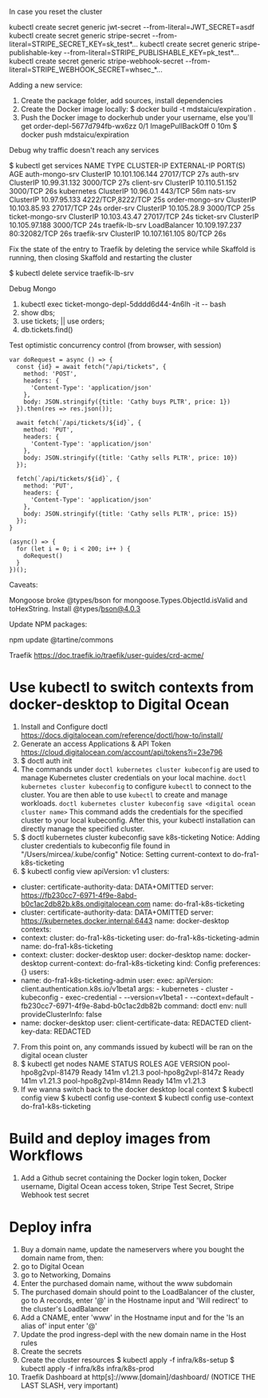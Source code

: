 In case you reset the cluster

kubectl create secret generic jwt-secret --from-literal=JWT_SECRET=asdf
kubectl create secret generic stripe-secret --from-literal=STRIPE_SECRET_KEY=sk_test*...
kubectl create secret generic stripe-publishable-key --from-literal=STRIPE_PUBLISHABLE_KEY=pk_test*...
kubectl create secret generic stripe-webhook-secret --from-literal=STRIPE_WEBHOOK_SECRET=whsec_*...

Adding a new service:

1. Create the package folder, add sources, install dependencies
2. Create the Docker image locally:
   $ docker build -t mdstaicu/expiration .
3. Push the Docker image to dockerhub under your username, else you'll get order-depl-5677d794fb-wx6zz 0/1 ImagePullBackOff 0 10m
   $ docker push mdstaicu/expiration

Debug why traffic doesn't reach any services

$ kubectl get services
NAME TYPE CLUSTER-IP EXTERNAL-IP PORT(S) AGE
auth-mongo-srv ClusterIP 10.101.106.144 <none> 27017/TCP 27s
auth-srv ClusterIP 10.99.31.132 <none> 3000/TCP 27s
client-srv ClusterIP 10.110.51.152 <none> 3000/TCP 26s
kubernetes ClusterIP 10.96.0.1 <none> 443/TCP 56m
nats-srv ClusterIP 10.97.95.133 <none> 4222/TCP,8222/TCP 25s
order-mongo-srv ClusterIP 10.103.85.93 <none> 27017/TCP 24s
order-srv ClusterIP 10.105.28.9 <none> 3000/TCP 25s
ticket-mongo-srv ClusterIP 10.103.43.47 <none> 27017/TCP 24s
ticket-srv ClusterIP 10.105.97.188 <none> 3000/TCP 24s
traefik-lb-srv LoadBalancer 10.109.197.237 <pending> 80:32082/TCP 26s
traefik-srv ClusterIP 10.107.161.105 <none> 80/TCP 26s

Fix the <pending> state of the entry to Traefik by deleting the service while Skaffold is running, then closing Skaffold and restarting the cluster

$ kubectl delete service traefik-lb-srv

Debug Mongo

1. kubectl exec ticket-mongo-depl-5dddd6d44-4n6lh -it -- bash
2. show dbs;
3. use tickets; || use orders;
4. db.tickets.find()

Test optimistic concurrency control (from browser, with session)

```
var doRequest = async () => {
  const {id} = await fetch("/api/tickets", {
    method: 'POST',
    headers: {
      'Content-Type': 'application/json'
    },
    body: JSON.stringify({title: 'Cathy buys PLTR', price: 1})
  }).then(res => res.json());

  await fetch(`/api/tickets/${id}`, {
    method: 'PUT',
    headers: {
      'Content-Type': 'application/json'
    },
    body: JSON.stringify({title: 'Cathy sells PLTR', price: 10})
  });

  fetch(`/api/tickets/${id}`, {
    method: 'PUT',
    headers: {
      'Content-Type': 'application/json'
    },
    body: JSON.stringify({title: 'Cathy sells PLTR', price: 15})
  });
}

(async() => {
  for (let i = 0; i < 200; i++ ) {
    doRequest()
  }
})();
```

Caveats:

Mongoose broke @types/bson for mongoose.Types.ObjectId.isValid and toHexString. Install @types/bson@4.0.3

Update NPM packages:

npm update @tartine/commons

Traefik https://doc.traefik.io/traefik/user-guides/crd-acme/

# Use kubectl to switch contexts from docker-desktop to Digital Ocean

1. Install and Configure doctl https://docs.digitalocean.com/reference/doctl/how-to/install/
2. Generate an access Applications & API Token https://cloud.digitalocean.com/account/api/tokens?i=23e796
3. $ doctl auth init
4. The commands under `doctl kubernetes cluster kubeconfig` are used to manage Kubernetes cluster credentials on your local machine. `doctl kubernetes cluster kubeconfig` to configure `kubectl` to connect to the cluster. You are then able to use `kubectl` to create and manage workloads. `doctl kubernetes cluster kubeconfig save <digital ocean cluster name>` This command adds the credentials for the specified cluster to your local kubeconfig. After this, your kubectl installation can directly manage the specified cluster.
5. $ doctl kubernetes cluster kubeconfig save k8s-ticketing
   Notice: Adding cluster credentials to kubeconfig file found in "/Users/mircea/.kube/config"
   Notice: Setting current-context to do-fra1-k8s-ticketing
6. $ kubectl config view
   apiVersion: v1
   clusters:

- cluster:
  certificate-authority-data: DATA+OMITTED
  server: https://fb230cc7-6971-4f9e-8abd-b0c1ac2db82b.k8s.ondigitalocean.com
  name: do-fra1-k8s-ticketing
- cluster:
  certificate-authority-data: DATA+OMITTED
  server: https://kubernetes.docker.internal:6443
  name: docker-desktop
  contexts:
- context:
  cluster: do-fra1-k8s-ticketing
  user: do-fra1-k8s-ticketing-admin
  name: do-fra1-k8s-ticketing
- context:
  cluster: docker-desktop
  user: docker-desktop
  name: docker-desktop
  current-context: do-fra1-k8s-ticketing
  kind: Config
  preferences: {}
  users:
- name: do-fra1-k8s-ticketing-admin
  user:
  exec:
  apiVersion: client.authentication.k8s.io/v1beta1
  args: - kubernetes - cluster - kubeconfig - exec-credential - --version=v1beta1 - --context=default - fb230cc7-6971-4f9e-8abd-b0c1ac2db82b
  command: doctl
  env: null
  provideClusterInfo: false
- name: docker-desktop
  user:
  client-certificate-data: REDACTED
  client-key-data: REDACTED

7. From this point on, any commands issued by kubectl will be ran on the digital ocean cluster
8. $ kubectl get nodes
   NAME STATUS ROLES AGE VERSION
   pool-hpo8g2vpl-81479 Ready <none> 141m v1.21.3
   pool-hpo8g2vpl-8147z Ready <none> 141m v1.21.3
   pool-hpo8g2vpl-814mn Ready <none> 141m v1.21.3
9. If we wanna switch back to the docker desktop local context
   $ kubectl config view
   $ kubectl config use-context <name of context>
   $ kubectl config use-context do-fra1-k8s-ticketing

# Build and deploy images from Workflows

1. Add a Github secret containing the Docker login token, Docker username, Digital Ocean access token, Stripe Test Secret, Stripe Webhook test secret

# Deploy infra

1. Buy a domain name, update the nameservers where you bought the domain name from, then:
  1. go to Digital Ocean
  1. go to Networking, Domains
  1. Enter the purchased domain name, without the www subdomain
  1. The purchased domain should point to the LoadBalancer of the cluster, go to A records, enter '@' in the Hostname input and 'Will redirect' to the cluster's LoadBalancer
  1. Add a CNAME, enter 'www' in the Hostname input and for the 'Is an alias of' input enter '@'
2. Update the prod ingress-depl with the new domain name in the Host rules
3. Create the secrets
4. Create the cluster resources
  $ kubectl apply -f infra/k8s-setup
  $ kubectl apply -f infra/k8s infra/k8s-prod
5. Traefik Dashboard at http[s]://www.[domain]/dashboard/ (NOTICE THE LAST SLASH, very important)
